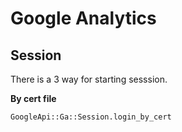 # Google Analytics

## Session

There is a 3 way for starting sesssion.

**By cert file**

    GoogleApi::Ga::Session.login_by_cert